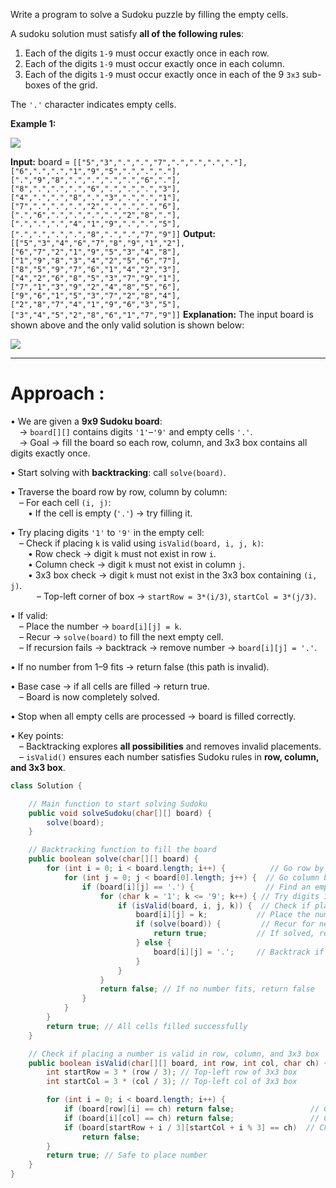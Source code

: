 Write a program to solve a Sudoku puzzle by filling the empty cells.

A sudoku solution must satisfy **all of the following rules**:

1. Each of the digits `1-9` must occur exactly once in each row.
2. Each of the digits `1-9` must occur exactly once in each column.
3. Each of the digits `1-9` must occur exactly once in each of the 9 `3x3` sub-boxes of the grid.

The `'.'` character indicates empty cells.

**Example 1:**

![](https://upload.wikimedia.org/wikipedia/commons/thumb/f/ff/Sudoku-by-L2G-20050714.svg/250px-Sudoku-by-L2G-20050714.svg.png)

**Input:** board = `[["5","3",".",".","7",".",".",".","."],["6",".",".","1","9","5",".",".","."],[".","9","8",".",".",".",".","6","."],["8",".",".",".","6",".",".",".","3"],["4",".",".","8",".","3",".",".","1"],["7",".",".",".","2",".",".",".","6"],[".","6",".",".",".",".","2","8","."],[".",".",".","4","1","9",".",".","5"],[".",".",".",".","8",".",".","7","9"]]`
**Output:** `[["5","3","4","6","7","8","9","1","2"],["6","7","2","1","9","5","3","4","8"],["1","9","8","3","4","2","5","6","7"],["8","5","9","7","6","1","4","2","3"],["4","2","6","8","5","3","7","9","1"],["7","1","3","9","2","4","8","5","6"],["9","6","1","5","3","7","2","8","4"],["2","8","7","4","1","9","6","3","5"],["3","4","5","2","8","6","1","7","9"]]`
**Explanation:** The input board is shown above and the only valid solution is shown below:

![](https://upload.wikimedia.org/wikipedia/commons/thumb/3/31/Sudoku-by-L2G-20050714_solution.svg/250px-Sudoku-by-L2G-20050714_solution.svg.png)


---

# Approach :
• We are given a **9x9 Sudoku board**:  
 → `board[][]` contains digits `'1'`–`'9'` and empty cells `'.'`.  
 → Goal → fill the board so each row, column, and 3x3 box contains all digits exactly once.

• Start solving with **backtracking**: call `solve(board)`.

• Traverse the board row by row, column by column:  
 – For each cell `(i, j)`:  
  • If the cell is empty (`'.'`) → try filling it.

• Try placing digits `'1'` to `'9'` in the empty cell:  
 – Check if placing `k` is valid using `isValid(board, i, j, k)`:  
  • Row check → digit `k` must not exist in row `i`.  
  • Column check → digit `k` must not exist in column `j`.  
  • 3x3 box check → digit `k` must not exist in the 3x3 box containing `(i, j)`.  
   – Top-left corner of box → `startRow = 3*(i/3)`, `startCol = 3*(j/3)`.

• If valid:  
 – Place the number → `board[i][j] = k`.  
 – Recur → `solve(board)` to fill the next empty cell.  
 – If recursion fails → backtrack → remove number → `board[i][j] = '.'`.

• If no number from 1–9 fits → return false (this path is invalid).

• Base case → if all cells are filled → return true.  
 – Board is now completely solved.

• Stop when all empty cells are processed → board is filled correctly.

• Key points:  
 – Backtracking explores **all possibilities** and removes invalid placements.  
 – `isValid()` ensures each number satisfies Sudoku rules in **row, column, and 3x3 box**.

```java
class Solution {

    // Main function to start solving Sudoku
    public void solveSudoku(char[][] board) {
        solve(board);
    }

    // Backtracking function to fill the board
    public boolean solve(char[][] board) {
        for (int i = 0; i < board.length; i++) {          // Go row by row
            for (int j = 0; j < board[0].length; j++) {  // Go column by column
                if (board[i][j] == '.') {                // Find an empty cell
                    for (char k = '1'; k <= '9'; k++) { // Try digits 1 to 9
                        if (isValid(board, i, j, k)) {  // Check if placing k is valid
                            board[i][j] = k;           // Place the number
                            if (solve(board)) {         // Recur for next empty cell
                                return true;           // If solved, return true
                            } else {
                                board[i][j] = '.';     // Backtrack if solution fails
                            }
                        }
                    }
                    return false; // If no number fits, return false
                }
            }
        }
        return true; // All cells filled successfully
    }

    // Check if placing a number is valid in row, column, and 3x3 box
    public boolean isValid(char[][] board, int row, int col, char ch) {
        int startRow = 3 * (row / 3); // Top-left row of 3x3 box
        int startCol = 3 * (col / 3); // Top-left col of 3x3 box

        for (int i = 0; i < board.length; i++) {
            if (board[row][i] == ch) return false;                 // Check row
            if (board[i][col] == ch) return false;                 // Check column
            if (board[startRow + i / 3][startCol + i % 3] == ch)  // Check 3x3 box
                return false;
        }
        return true; // Safe to place number
    }
}

```